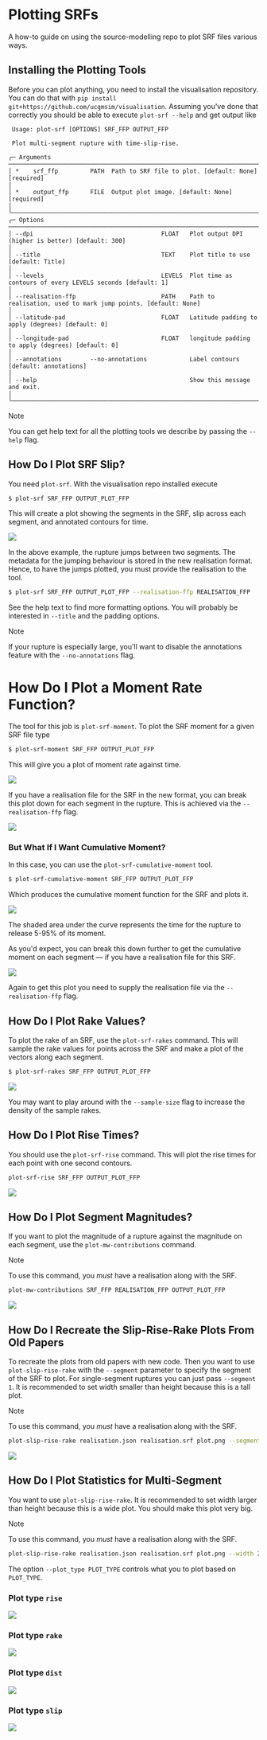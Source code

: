 # Plotting SRFs

A how-to guide on using the source-modelling repo to plot SRF files various ways.

## Installing the Plotting Tools

Before you can plot anything, you need to install the visualisation repository. You can do that with `pip install git+https://github.com/ucgmsim/visualisation`. Assuming you've done that correctly you should be able to execute `plot-srf --help` and get output like

```
 Usage: plot-srf [OPTIONS] SRF_FFP OUTPUT_FFP                                                                                                                 
                                                                                                                                                              
 Plot multi-segment rupture with time-slip-rise.                                                                                                              
                                                                                                                                                              
╭─ Arguments ────────────────────────────────────────────────────────────────────────────────────────────────────────────────────────────────────────────────╮
│ *    srf_ffp         PATH  Path to SRF file to plot. [default: None] [required]                                                                            │
│ *    output_ffp      FILE  Output plot image. [default: None] [required]                                                                                   │
╰────────────────────────────────────────────────────────────────────────────────────────────────────────────────────────────────────────────────────────────╯
╭─ Options ──────────────────────────────────────────────────────────────────────────────────────────────────────────────────────────────────────────────────╮
│ --dpi                                    FLOAT   Plot output DPI (higher is better) [default: 300]                                                         │
│ --title                                  TEXT    Plot title to use [default: Title]                                                                        │
│ --levels                                 LEVELS  Plot time as contours of every LEVELS seconds [default: 1]                                                │
│ --realisation-ffp                        PATH    Path to realisation, used to mark jump points. [default: None]                                            │
│ --latitude-pad                           FLOAT   Latitude padding to apply (degrees) [default: 0]                                                          │
│ --longitude-pad                          FLOAT   longitude padding to apply (degrees) [default: 0]                                                         │
│ --annotations        --no-annotations            Label contours [default: annotations]                                                                     │
│ --help                                           Show this message and exit.                                                                               │
╰────────────────────────────────────────────────────────────────────────────────────────────────────────────────────────────────────────────────────────────╯
```

> [!NOTE]
> You can get help text for all the plotting tools we describe by
> passing the `--help` flag.

## How Do I Plot SRF Slip?

You need `plot-srf`. With the visualisation repo installed execute

```bash
$ plot-srf SRF_FFP OUTPUT_PLOT_FFP
```

This will create a plot showing the segments in the SRF, slip across
each segment, and annotated contours for time.

![](images/srf_plot_example.png)

In the above example, the rupture jumps between two segments. The metadata for the jumping behaviour is stored in the new realisation format. Hence, to have the jumps plotted, you must provide the realisation to the tool.

```bash
$ plot-srf SRF_FFP OUTPUT_PLOT_FFP --realisation-ffp REALISATION_FFP
```

See the help text to find more formatting options. You will probably be interested in `--title` and the padding options.

> [!NOTE]
> If your rupture is especially large, you'll want to disable the
> annotations feature with the `--no-annotations` flag.

# How Do I Plot a Moment Rate Function?

The tool for this job is `plot-srf-moment`. To plot the SRF moment for a given SRF file type

```bash
$ plot-srf-moment SRF_FFP OUTPUT_PLOT_FFP
```

This will give you a plot of moment rate against time.

![](images/srf_moment_rate_example.png)

If you have a realisation file for the SRF in the new format, you can break this plot down for each segment in the rupture. This is achieved via the `--realisation-ffp` flag.

![](images/srf_moment_rate_example_breakdown.png)

### But What If I Want Cumulative Moment?

In this case, you can use the `plot-srf-cumulative-moment` tool.

```bash
$ plot-srf-cumulative-moment SRF_FFP OUTPUT_PLOT_FFP
```

Which produces the cumulative moment function for the SRF and plots it.

![](images/srf_cumulative_moment_rate_example.png)

The shaded area under the curve represents the time for the rupture to release 5-95% of its moment. 

As you'd expect, you can break this down further to get the cumulative moment on each segment — if you have a realisation file for this SRF.

![](images/srf_cumulative_moment_rate_example_breakdown.png)

Again to get this plot you need to supply the realisation file via the `--realisation-ffp` flag.

## How Do I Plot Rake Values?

To plot the rake of an SRF, use the `plot-srf-rakes` command. This
will sample the rake values for points across the SRF and make a plot
of the vectors along each segment.

```bash
$ plot-srf-rakes SRF_FFP OUTPUT_PLOT_FFP
```

![](images/rakes_example.png)

You may want to play around with the `--sample-size` flag to increase the density of the sample rakes.

## How Do I Plot Rise Times?

You should use the `plot-srf-rise` command. This will plot the rise times for each point with one second contours.

```bash
plot-srf-rise SRF_FFP OUTPUT_PLOT_FFP
```

![](images/rise_example.png)

## How Do I Plot Segment Magnitudes?

If you want to plot the magnitude of a rupture against the magnitude
on each segment, use the `plot-mw-contributions` command. 

> [!NOTE]
> To use this command, you *must* have a realisation along with the SRF.

```bash
plot-mw-contributions SRF_FFP REALISATION_FFP OUTPUT_PLOT_FFP
```

![](images/example_mw_contributions.png)

## How Do I Recreate the Slip-Rise-Rake Plots From Old Papers
To recreate the plots from old papers with new code. Then you want to use `plot-slip-rise-rake` with the `--segment` parameter to specify the segment of the SRF to plot. For single-segment ruptures you can just pass `--segment 1`. It is recommended to set width smaller than height because this is a tall plot.

> [!NOTE]
> To use this command, you *must* have a realisation along with the SRF.

```bash
plot-slip-rise-rake realisation.json realisation.srf plot.png --segment 1 --width 15 --height 30
```

![](images/summary_segment_1.png)


## How Do I Plot Statistics for Multi-Segment
You want to use `plot-slip-rise-rake`. It is recommended to set width larger than height because this is a wide plot. You should make this plot very big.

> [!NOTE]
> To use this command, you *must* have a realisation along with the SRF.

```bash
plot-slip-rise-rake realisation.json realisation.srf plot.png --width 200 --height 100 --plot_type PLOT_TYPE
```

The option `--plot_type PLOT_TYPE` controls what you to plot based on `PLOT_TYPE`.

### Plot type `rise` 
![](images/summary_rise.png)
### Plot type `rake` 
![](images/summary_rake.png)
### Plot type `dist` 
![](images/summary_dist.png)
### Plot type `slip` 
![](images/summary_slip.png)
